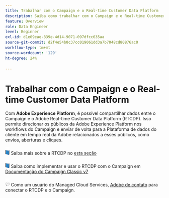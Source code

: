 ```yaml
---
title: Trabalhar com o Campaign e o Real-time Customer Data Platform
description: Saiba como trabalhar com o Campaign e o Real-time Customer Data Platform
feature: Overview
role: Data Engineer
level: Beginner
exl-id: d1e09eae-339e-4d14-9071-097dfcc635aa
source-git-commit: d2f4e54b0c37cc019061dd3a7b7048cd80876ac0
workflow-type: tm+mt
source-wordcount: '129'
ht-degree: 24%

---
```


# Trabalhar com o Campaign e o Real-time Customer Data Platform

Com **Adobe Experience Platform**, é possível compartilhar dados entre o Campaign e o Adobe Real-time Customer Data Platform (RTCDP). Isso permite direcionar os públicos da Adobe Experience Platform nos workflows do Campaign e enviar de volta para a Plataforma de dados do cliente em tempo real da Adobe relacionados a esses públicos, como envios, aberturas e cliques.

![](../assets/do-not-localize/book.png) Saiba mais sobre a RTCDP no [esta seção](https://experienceleague.adobe.com/docs/experience-platform/rtcdp/overview.html?lang=en)

![](../assets/do-not-localize/book.png) Saiba como implementar e usar o RTCDP com o Campaign em [Documentação do Campaign Classic v7](https://experienceleague.adobe.com/docs/campaign-classic/using/integrating-with-adobe-experience-cloud/aep-sources-destinations/get-started-sources-destinations.html?lang=en#integrating-with-adobe-experience-cloud)

![](../assets/do-not-localize/speech.png)  Como um usuário do Managed Cloud Services, [Adobe de contato](../start/campaign-faq.md#support) para conectar o RTCDP e o Campaign.
